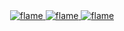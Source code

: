 
<!--<img src="https://raw.githubusercontent.com/blais3pasc4l/JuanCalderon/main/Software%20Developer%20(3).png"/>
<h4 align="center">A passionate FullStack developer</h4> <br/> 

Favorite Tech: JavaScript, React, Typescript, Python, Flutter... :sparkles: <br/>
<h2 align="center">Hi 👋, I'm Juan Calderon</h2>


I’m currently learning **New technologies** 🔥

How to reach me **juandavidcalderonpena@gmail.com** 📫 -->
<div align="center">
<a href="https://github.com/blais3pasc4l">
    <img alt="flame" src="https://github.com/blais3pasc4l/blais3pasc4l/raw/main/hacker-pc.gif"/>
</a>
<a href="https://github.com/blais3pasc4l">
    <img alt="flame" src="https://github.com/blais3pasc4l/blais3pasc4l/raw/main/hacker-pc.gif" max-width="100" />
</a>
    <a href="https://github.com/blais3pasc4l">
    <img alt="flame" src="https://github.com/blais3pasc4l/blais3pasc4l/raw/main/hacker-pc.gif" width="height=128" />
</a>

<div>

